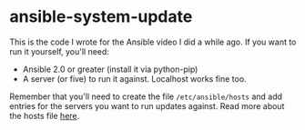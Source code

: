 # ansible-system-update
This is the code I wrote for the Ansible video I did a while ago. If you want to run it yourself, you'll need:

* Ansible 2.0 or greater (install it via python-pip)
* A server (or five) to run it against. Localhost works fine too.

Remember that you'll need to create the file `/etc/ansible/hosts` and add entries for the servers you want to run updates against. Read more about the hosts file [here](https://docs.ansible.com/ansible/latest/user_guide/intro_inventory.html).
